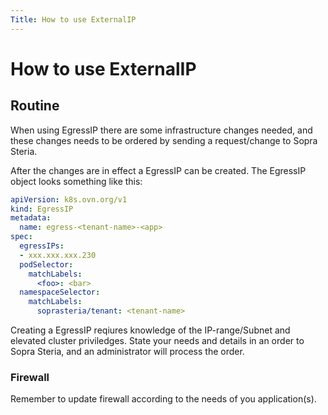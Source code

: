 ```yaml
---
Title: How to use ExternalIP
---
```


# How to use ExternalIP

## Routine

When using EgressIP there are some infrastructure changes needed, and these changes needs to be ordered by sending a request/change to Sopra Steria.

After the changes are in effect a EgressIP can be created. The EgressIP object looks something like this:

```yaml
apiVersion: k8s.ovn.org/v1
kind: EgressIP
metadata:
  name: egress-<tenant-name>-<app>
spec:
  egressIPs:
  - xxx.xxx.xxx.230
  podSelector:
    matchLabels:
      <foo>: <bar>
  namespaceSelector:
    matchLabels:
      soprasteria/tenant: <tenant-name>
```

Creating a EgressIP reqiures knowledge of the IP-range/Subnet and elevated cluster priviledges. State your needs and details in an order to Sopra Steria, and an administrator will process the order. 

### Firewall

Remember to update firewall according to the needs of you application(s).
